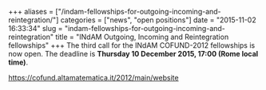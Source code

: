+++
aliases = ["/indam-fellowships-for-outgoing-incoming-and-reintegration/"]
categories = ["news", "open positions"]
date = "2015-11-02 16:33:34"
slug = "indam-fellowships-for-outgoing-incoming-and-reintegration"
title = "INdAM Outgoing, Incoming and Reintegration fellowships"
+++
The third call for the INdAM COFUND-2012 fellowships is now open. The
deadline is **Thursday 10 December 2015, 17:00 (Rome local time)**.

<https://cofund.altamatematica.it/2012/main/website>
